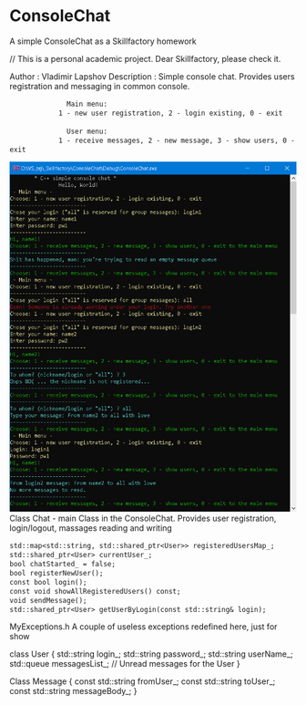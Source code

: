 # ConsoleChat
A simple ConsoleChat as a Skillfactory homework

// This is a personal academic project. Dear Skillfactory, please check it. 

  Author      : Vladimir Lapshov
  Description : Simple console chat. Provides users registration 
                and messaging in common console.
		
                  Main menu: 
                1 - new user registration, 2 - login existing, 0 - exit
		
                  User menu: 
                1 - receive messages, 2 - new message, 3 - show users, 0 - exit 
![ChatDemo](ChatDemo.png)
Class Chat - main Class in the ConsoleChat. 
	Provides user registration, login/logout, massages reading and writing
	
	std::map<std::string, std::shared_ptr<User>> registeredUsersMap_; 
	std::shared_ptr<User> currentUser_;
	bool chatStarted_ = false;
	bool registerNewUser();
	const bool login(); 
	const void showAllRegisteredUsers() const;
	void sendMessage();
	std::shared_ptr<User> getUserByLogin(const std::string& login);

MyExceptions.h
A couple of useless exceptions redefined  here, 
just for show

class User
{
	std::string login_;
	std::string password_;
	std::string userName_;
	std::queue<Message> messagesList_; // Unread messages for the User
}  

Class Message
{
	const std::string fromUser_;
	const std::string toUser_;
	const std::string messageBody_;
  }
  
